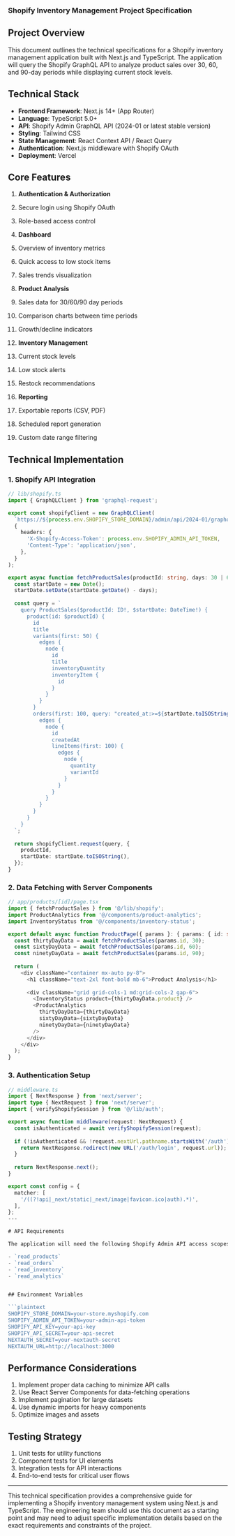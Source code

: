 ### Shopify Inventory Management Project Specification

## Project Overview

This document outlines the technical specifications for a Shopify inventory management application built with Next.js and TypeScript. The application will query the Shopify GraphQL API to analyze product sales over 30, 60, and 90-day periods while displaying current stock levels.

## Technical Stack

- **Frontend Framework**: Next.js 14+ (App Router) 
- **Language**: TypeScript 5.0+
- **API**: Shopify Admin GraphQL API (2024-01 or latest stable version)
- **Styling**: Tailwind CSS
- **State Management**: React Context API / React Query
- **Authentication**: Next.js middleware with Shopify OAuth
- **Deployment**: Vercel


## Core Features

1. **Authentication & Authorization**

1. Secure login using Shopify OAuth
2. Role-based access control



2. **Dashboard**

1. Overview of inventory metrics
2. Quick access to low stock items
3. Sales trends visualization



3. **Product Analysis**

1. Sales data for 30/60/90 day periods
2. Comparison charts between time periods
3. Growth/decline indicators



4. **Inventory Management**

1. Current stock levels
2. Low stock alerts
3. Restock recommendations



5. **Reporting**

1. Exportable reports (CSV, PDF)
2. Scheduled report generation
3. Custom date range filtering





## Technical Implementation

### 1. Shopify API Integration

```typescript
// lib/shopify.ts
import { GraphQLClient } from 'graphql-request';

export const shopifyClient = new GraphQLClient(
  `https://${process.env.SHOPIFY_STORE_DOMAIN}/admin/api/2024-01/graphql.json`,
  {
    headers: {
      'X-Shopify-Access-Token': process.env.SHOPIFY_ADMIN_API_TOKEN,
      'Content-Type': 'application/json',
    },
  }
);

export async function fetchProductSales(productId: string, days: 30 | 60 | 90) {
  const startDate = new Date();
  startDate.setDate(startDate.getDate() - days);
  
  const query = `
    query ProductSales($productId: ID!, $startDate: DateTime!) {
      product(id: $productId) {
        id
        title
        variants(first: 50) {
          edges {
            node {
              id
              title
              inventoryQuantity
              inventoryItem {
                id
              }
            }
          }
        }
        orders(first: 100, query: "created_at:>=${startDate.toISOString()}") {
          edges {
            node {
              id
              createdAt
              lineItems(first: 100) {
                edges {
                  node {
                    quantity
                    variantId
                  }
                }
              }
            }
          }
        }
      }
    }
  `;
  
  return shopifyClient.request(query, {
    productId,
    startDate: startDate.toISOString(),
  });
}
```

### 2. Data Fetching with Server Components

```typescript
// app/products/[id]/page.tsx
import { fetchProductSales } from '@/lib/shopify';
import ProductAnalytics from '@/components/product-analytics';
import InventoryStatus from '@/components/inventory-status';

export default async function ProductPage({ params }: { params: { id: string } }) {
  const thirtyDayData = await fetchProductSales(params.id, 30);
  const sixtyDayData = await fetchProductSales(params.id, 60);
  const ninetyDayData = await fetchProductSales(params.id, 90);
  
  return (
    <div className="container mx-auto py-8">
      <h1 className="text-2xl font-bold mb-6">Product Analysis</h1>
      
      <div className="grid grid-cols-1 md:grid-cols-2 gap-6">
        <InventoryStatus product={thirtyDayData.product} />
        <ProductAnalytics 
          thirtyDayData={thirtyDayData} 
          sixtyDayData={sixtyDayData}
          ninetyDayData={ninetyDayData}
        />
      </div>
    </div>
  );
}
```

### 3. Authentication Setup

```typescript
// middleware.ts
import { NextResponse } from 'next/server';
import type { NextRequest } from 'next/server';
import { verifyShopifySession } from '@/lib/auth';

export async function middleware(request: NextRequest) {
  const isAuthenticated = await verifyShopifySession(request);
  
  if (!isAuthenticated && !request.nextUrl.pathname.startsWith('/auth')) {
    return NextResponse.redirect(new URL('/auth/login', request.url));
  }
  
  return NextResponse.next();
}

export const config = {
  matcher: [
    '/((?!api|_next/static|_next/image|favicon.ico|auth).*)',
  ],
};
---

# API Requirements

The application will need the following Shopify Admin API access scopes:

- `read_products`
- `read_orders`
- `read_inventory`
- `read_analytics`


## Environment Variables

```plaintext
SHOPIFY_STORE_DOMAIN=your-store.myshopify.com
SHOPIFY_ADMIN_API_TOKEN=your-admin-api-token
SHOPIFY_API_KEY=your-api-key
SHOPIFY_API_SECRET=your-api-secret
NEXTAUTH_SECRET=your-nextauth-secret
NEXTAUTH_URL=http://localhost:3000
```

## Performance Considerations

1. Implement proper data caching to minimize API calls
2. Use React Server Components for data-fetching operations
3. Implement pagination for large datasets
4. Use dynamic imports for heavy components
5. Optimize images and assets


## Testing Strategy

1. Unit tests for utility functions
2. Component tests for UI elements
3. Integration tests for API interactions
4. End-to-end tests for critical user flows



---

This technical specification provides a comprehensive guide for implementing a Shopify inventory management system using Next.js and TypeScript. The engineering team should use this document as a starting point and may need to adjust specific implementation details based on the exact requirements and constraints of the project.